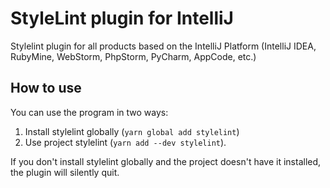 # StyleLint plugin for IntelliJ

Stylelint plugin for all products based on the IntelliJ Platform (IntelliJ
IDEA, RubyMine, WebStorm, PhpStorm, PyCharm, AppCode, etc.)

## How to use

You can use the program in two ways:

1. Install stylelint globally (`yarn global add stylelint`)
2. Use project stylelint (`yarn add --dev stylelint`).

If you don't install stylelint globally and the project doesn't have it
installed, the plugin will silently quit.
